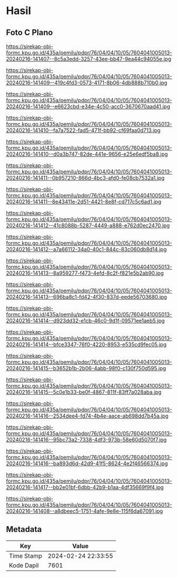 # Hasil

## Foto C Plano

https://sirekap-obj-formc.kpu.go.id/435a/pemilu/pdpr/76/04/04/10/05/7604041005013-20240216-141407--8c5a3edd-3257-43ee-bb47-9ea44c94055e.jpg

https://sirekap-obj-formc.kpu.go.id/435a/pemilu/pdpr/76/04/04/10/05/7604041005013-20240216-141409--419c4fd3-0573-4171-8b06-4db888b710b0.jpg

https://sirekap-obj-formc.kpu.go.id/435a/pemilu/pdpr/76/04/04/10/05/7604041005013-20240216-141409--e6623cbd-e34e-4c50-acc0-3670670aad41.jpg

https://sirekap-obj-formc.kpu.go.id/435a/pemilu/pdpr/76/04/04/10/05/7604041005013-20240216-141410--fa7a7522-fad5-471f-bb92-cf69faa0d713.jpg

https://sirekap-obj-formc.kpu.go.id/435a/pemilu/pdpr/76/04/04/10/05/7604041005013-20240216-141410--d0a3b747-82de-441e-9656-e25e6edf5ba8.jpg

https://sirekap-obj-formc.kpu.go.id/435a/pemilu/pdpr/76/04/04/10/05/7604041005013-20240216-141411--0b957210-866d-4bc3-afd0-fe08cb7532a1.jpg

https://sirekap-obj-formc.kpu.go.id/435a/pemilu/pdpr/76/04/04/10/05/7604041005013-20240216-141411--8e43411e-2d51-4421-8e8f-cd717c5c6ad1.jpg

https://sirekap-obj-formc.kpu.go.id/435a/pemilu/pdpr/76/04/04/10/05/7604041005013-20240216-141412--41c8088b-5287-4449-a888-e762d0ec2470.jpg

https://sirekap-obj-formc.kpu.go.id/435a/pemilu/pdpr/76/04/04/10/05/7604041005013-20240216-141412--a7a66112-34a0-40c1-844c-83c060db8d14.jpg

https://sirekap-obj-formc.kpu.go.id/435a/pemilu/pdpr/76/04/04/10/05/7604041005013-20240216-141413--8a959277-f473-4efd-8c2f-f821e5b2ab90.jpg

https://sirekap-obj-formc.kpu.go.id/435a/pemilu/pdpr/76/04/04/10/05/7604041005013-20240216-141413--696ba8c1-fd42-4f30-837d-eede56703680.jpg

https://sirekap-obj-formc.kpu.go.id/435a/pemilu/pdpr/76/04/04/10/05/7604041005013-20240216-141414--d923dd32-e1cb-46c0-9d1f-09571ee1aeb5.jpg

https://sirekap-obj-formc.kpu.go.id/435a/pemilu/pdpr/76/04/04/10/05/7604041005013-20240216-141414--bfce3347-76f0-4220-8953-e535cd9fec05.jpg

https://sirekap-obj-formc.kpu.go.id/435a/pemilu/pdpr/76/04/04/10/05/7604041005013-20240216-141415--b3652b1b-2b06-4abb-98f0-c130f750d595.jpg

https://sirekap-obj-formc.kpu.go.id/435a/pemilu/pdpr/76/04/04/10/05/7604041005013-20240216-141415--5c0e1b33-be0f-4867-811f-83ff7a028aba.jpg

https://sirekap-obj-formc.kpu.go.id/435a/pemilu/pdpr/76/04/04/10/05/7604041005013-20240216-141416--2534dee4-fd74-4b4e-aace-ab698dd7b45a.jpg

https://sirekap-obj-formc.kpu.go.id/435a/pemilu/pdpr/76/04/04/10/05/7604041005013-20240216-141416--95bc73a2-7338-4df3-973b-58e60d5070f7.jpg

https://sirekap-obj-formc.kpu.go.id/435a/pemilu/pdpr/76/04/04/10/05/7604041005013-20240216-141416--ba893d6d-42d9-41f5-8624-4e2f46566374.jpg

https://sirekap-obj-formc.kpu.go.id/435a/pemilu/pdpr/76/04/04/10/05/7604041005013-20240216-141417--bb2e01bf-6dbb-42b9-b1aa-4df35669f9f4.jpg

https://sirekap-obj-formc.kpu.go.id/435a/pemilu/pdpr/76/04/04/10/05/7604041005013-20240216-141408--a8dbeec5-1751-4afe-9e8e-115f6da67091.jpg


## Metadata

| Key        | Value               |
| ---------- | ------------------- |
| Time Stamp | 2024-02-24 22:33:55 |
| Kode Dapil | 7601                |



